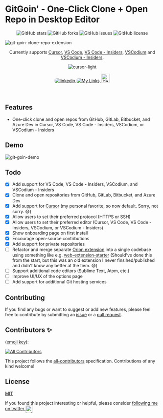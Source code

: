 # GitGoin' - One-Click Clone + Open Repo in Desktop Editor

<p align="center">

<img src="https://img.shields.io/github/stars/itsbrex/git-goin-clone-repo-extension?style=for-the-badge" alt="GitHub stars">
<img src="https://img.shields.io/github/forks/itsbrex/git-goin-clone-repo-extension?style=for-the-badge" alt="GitHub forks">
<img src="https://img.shields.io/github/issues/itsbrex/git-goin-clone-repo-extension?style=for-the-badge" alt="GitHub issues">
<img src="https://img.shields.io/github/license/itsbrex/git-goin-clone-repo-extension?style=for-the-badge" alt="GitHub license">
</p>

![git-goin-clone-repo-extension](https://socialify.git.ci/itsbrex/git-goin-clone-repo-extension/image?description=1&descriptionEditable=Clone%20%2B%20Open%20Any%20Repo%20in%20Desktop%20Editor%20%E2%9C%A8&name=1&owner=1&pattern=Solid&theme=Auto)

<p align="center">
Currently supports <a href="https://cursor.sh">Cursor</a>, <a href="https://code.visualstudio.com/">VS Code</a>, <a href="https://code.visualstudio.com/insiders/">VS Code - Insiders</a>, <a href="https://vscodium.com/">VSCodium</a> and <a href="https://github.com/VSCodium/vscodium-insiders">VSCodium - Insiders</a>.
</p>


<p align="center">
<img src="https://raw.githubusercontent.com/itsbrex/git-goin-clone-repo-extension/main/icons/editors.svg" alt="cursor-light">

</p>

<p align="center">
  <a href="https://linkedin.com/in/itsbrex" target="_blank">
    <img src="https://img.shields.io/badge/linkedin-%231E77B5.svg?&style=for-the-badge&logo=linkedin&logoColor=white" alt="linkedin" style="margin-bottom: 5px; border-radius: 6px">
  </a>
  <a href="https://links.dev/brian">
    <img src="https://img.shields.io/badge/My%20Links-000000?style=for-the-badge&logo=link&logoColor=white" alt="My Links" style="margin-bottom: 5px; border-radius: 6px;  border: 1px solid white">
  </a>
  <img src="https://img.shields.io/github/followers/itsbrex?style=social" alt="GitHub followers" style="width: auto; height: 28px;">
</p>

<br>

## Features

- One-click clone and open repos from GitHub, GitLab, Bitbucket, and Azure Dev in Cursor, VS Code, VS Code - Insiders, VSCodium, or VSCodium - Insiders

## Demo

![git-goin-demo](git-goin-demo.gif)

## Todo

- [x] Add support for VS Code, VS Code - Insiders, VSCodium, and VSCodium - Insiders
- [x] Clone and open repositories from GitHub, GitLab, Bitbucket, and Azure Dev
- [x] Add support for [Cursor](https://cursor.sh) (my personal favorite, so now default. Sorry, not sorry. 😅)
- [x] Allow users to set their preferred protocol (HTTPS or SSH)
- [x] Allow users to set their preferred editor (Cursor, VS Code, VS Code - Insiders, VSCodium, or VSCodium - Insiders)
- [x] Show onboarding page on first install
- [x] Encourage open-source contributions
- [x] Add support for private repositories
- [ ] Refactor and merge separate [Orion extension](./orion-extension/) into a single codebase using something like e.g. [web-extension-starter](https://github.com/abhijithvijayan/web-extension-starter/) (Should've done this from the start, but this was an old extension I never finsihed/published and didn't know any better at the tiem. 😅)
- [ ] Support additional code editors (Sublime Text, Atom, etc.)
- [ ] Improve UI/UX of the options page
- [ ] Add support for additional Git hosting services

## Contributing

If you find any bugs or want to suggest or add new features, please feel free to contribute by submitting an [issue](https://github.com/itsbrex/git-goin-clone-repo-extension/issues) or a [pull request](https://github.com/itsbrex/git-goin-clone-repo-extension/pulls).

## Contributors ✨

([emoji key](https://github.com/all-contributors/all-contributors#emoji-key)):

<!-- ALL-CONTRIBUTORS-BADGE:START - Do not remove or modify this section -->
[![All Contributors](https://img.shields.io/github/all-contributors/itsbrex/git-goin-clone-repo-extension?color=ee8449&style=flat-square)](#contributing)

<!-- ALL-CONTRIBUTORS-BADGE:END -->

<!-- ALL-CONTRIBUTORS-LIST:START - Do not remove or modify this section -->
<!-- prettier-ignore-start -->
<!-- markdownlint-disable -->

<!-- markdownlint-restore -->
<!-- prettier-ignore-end -->

<!-- ALL-CONTRIBUTORS-LIST:END -->
This project follows the [all-contributors](https://allcontributors.org/) specification. Contributions of any kind welcome!

## License

[MIT](./LICENSE)

If you found this project interesting or helpful, please consider <a href="https://twitter.com/itsbrex">following me on twitter <img src="https://storage.googleapis.com/saasify-assets/twitter-logo.svg" alt="twitter" height="24px" align="center"></a>

